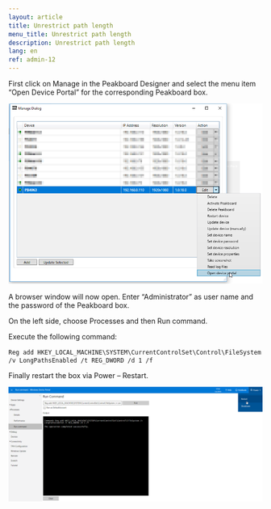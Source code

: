 ```yaml
---
layout: article
title: Unrestrict path length
menu_title: Unrestrict path length
description: Unrestrict path length
lang: en
ref: admin-12
---
```


First click on Manage in the Peakboard Designer and select the menu item “Open Device Portal” for the corresponding Peakboard box.

![image_1](/assets/images/admin/pathlength/pathlength_01.png)

A browser window will now open. Enter “Administrator” as user name and the password of the Peakboard box.

On the left side, choose Processes and then Run command.

Execute the following command:

```
Reg add HKEY_LOCAL_MACHINE\SYSTEM\CurrentControlSet\Control\FileSystem /v LongPathsEnabled /t REG_DWORD /d 1 /f
```

Finally restart the box via Power – Restart.

![image_1](/assets/images/admin/pathlength/pathlength_02.png)